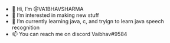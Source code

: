 - 👋 Hi, I’m @VA1BHAVSHARMA
- 👀 I’m interested in making new stuff
- 🌱 I’m currently learning java, c, and tryign to learn java speech recognition
- 📫 You can reach me on discord Vaibhav#9584 


